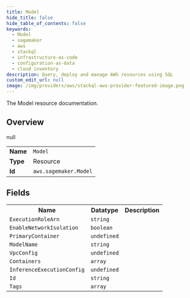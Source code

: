 ```yaml
---
title: Model
hide_title: false
hide_table_of_contents: false
keywords:
  - Model
  - sagemaker
  - aws
  - stackql
  - infrastructure-as-code
  - configuration-as-data
  - cloud inventory
description: Query, deploy and manage AWS resources using SQL
custom_edit_url: null
image: /img/providers/aws/stackql-aws-provider-featured-image.png
---
```

The Model resource documentation.

## Overview
<table><tbody>
<tr><td><b>Name</b></td><td><code>Model</code></td></tr>
<tr><td><b>Type</b></td><td>Resource</td></tr>
null
<tr><td><b>Id</b></td><td><code>aws.sagemaker.Model</code></td></tr>
</tbody></table>

## Fields
<table><tbody>
<tr><th>Name</th><th>Datatype</th><th>Description</th></tr>
<tr><td><code>ExecutionRoleArn</code></td><td><code>string</code></td><td></td></tr><tr><td><code>EnableNetworkIsolation</code></td><td><code>boolean</code></td><td></td></tr><tr><td><code>PrimaryContainer</code></td><td><code>undefined</code></td><td></td></tr><tr><td><code>ModelName</code></td><td><code>string</code></td><td></td></tr><tr><td><code>VpcConfig</code></td><td><code>undefined</code></td><td></td></tr><tr><td><code>Containers</code></td><td><code>array</code></td><td></td></tr><tr><td><code>InferenceExecutionConfig</code></td><td><code>undefined</code></td><td></td></tr><tr><td><code>Id</code></td><td><code>string</code></td><td></td></tr><tr><td><code>Tags</code></td><td><code>array</code></td><td></td></tr>
</tbody></table>